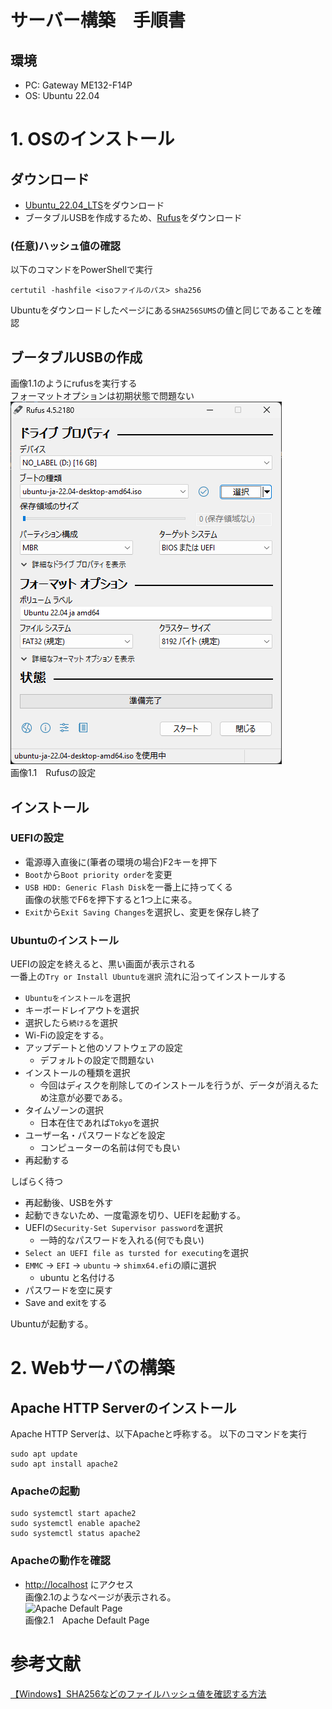 # サーバー構築　手順書
## 環境
- PC: Gateway ME132-F14P
- OS: Ubuntu 22.04 

# 1. OSのインストール
## ダウンロード
- [Ubuntu_22.04_LTS](https://www.ubuntulinux.jp/download/ja-remix)をダウンロード
- ブータブルUSBを作成するため、[Rufus](https://rufus.ie/ja/)をダウンロード
### (任意)ハッシュ値の確認
以下のコマンドをPowerShellで実行
```ハッシュ値の確認
certutil -hashfile <isoファイルのパス> sha256
```
Ubuntuをダウンロードしたページにある`SHA256SUMS`の値と同じであることを確認
## ブータブルUSBの作成
画像1.1のようにrufusを実行する<br>
フォーマットオプションは初期状態で問題ない<br>
![](img/rufus.png)<br>
画像1.1　Rufusの設定
## インストール
### UEFIの設定
- 電源導入直後に(筆者の環境の場合)F2キーを押下
- `Boot`から`Boot priority order`を変更
- `USB HDD: Generic Flash Disk`を一番上に持ってくる<br>
  画像の状態でF6を押下すると1つ上に来る。
- `Exit`から`Exit Saving Changes`を選択し、変更を保存し終了

### Ubuntuのインストール
UEFIの設定を終えると、黒い画面が表示される<br>
一番上の`Try or Install Ubuntuを選択`
流れに沿ってインストールする
- `Ubuntuをインストール`を選択
- キーボードレイアウトを選択
- 選択したら`続ける`を選択
- Wi-Fiの設定をする。
- アップデートと他のソフトウェアの設定
  - デフォルトの設定で問題ない
- インストールの種類を選択
  - 今回はディスクを削除してのインストールを行うが、データが消えるため注意が必要である。
- タイムゾーンの選択
  - 日本在住であれば`Tokyo`を選択
- ユーザー名・パスワードなどを設定
  - コンピューターの名前は何でも良い
- 再起動する

しばらく待つ

- 再起動後、USBを外す
- 起動できないため、一度電源を切り、UEFIを起動する。
- UEFIの`Security-Set Supervisor password`を選択
  - 一時的なパスワードを入れる(何でも良い)
- `Select an UEFI file as tursted for executing`を選択
- `EMMC` → `EFI` → `ubuntu` → `shimx64.efi`の順に選択
  - ubuntu と名付ける
- パスワードを空に戻す
- Save and exitをする

Ubuntuが起動する。

<!--
以下を実行
sudo apt update
sudo apt upgrade
-->

# 2. Webサーバの構築
## Apache HTTP Serverのインストール
Apache HTTP Serverは、以下Apacheと呼称する。
以下のコマンドを実行
```
sudo apt update
sudo apt install apache2
```
### Apacheの起動
```
sudo systemctl start apache2
sudo systemctl enable apache2
sudo systemctl status apache2
```

### Apacheの動作を確認
- [http://localhost](http://localhost) にアクセス<br>
画像2.1のようなページが表示される。<br>
![Apache Default Page](default-page.png)<br>
画像2.1　Apache Default Page



# 参考文献
[【Windows】SHA256などのファイルハッシュ値を確認する方法](https://qiita.com/setonao/items/4e9edd3e2064c56507e4)